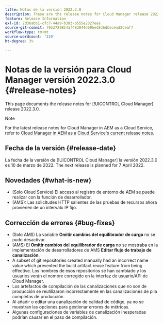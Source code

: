 ```yaml
---
title: Notas de la versión 2022.3.0
description: These are the release notes for Cloud Manager release 2022.3.0.
feature: Release Information
exl-id: 2d38abb1-cfc7-44a9-b303-b555e2827eea
source-git-commit: 79b2729814af483844d095ed8d6db6cead2ceaf7
workflow-type: tm+mt
source-wordcount: '229'
ht-degree: 3%

---
```



# Notas de la versión para Cloud Manager versión 2022.3.0 {#release-notes}

This page documents the release notes for [!UICONTROL Cloud Manager] release 2022.3.0.

>[!NOTE]
>
>For the latest release notes for Cloud Manager in AEM as a Cloud Service, refer to [Cloud Manager in AEM as a Cloud Service&#39;s current release notes.](https://experienceleague.adobe.com/docs/experience-manager-cloud-service/content/implementing/using-cloud-manager/release-notes-cloud-manager/release-notes-cm-current.html)

## Fecha de la versión {#release-date}

La fecha de la versión de [!UICONTROL Cloud Manager] la versión 2022.3.0 es 10 de marzo de 2022. The next release is planned for 7 April 2022.

## Novedades {#what-is-new}

* (Solo Cloud Service) El acceso al registro de entorno de AEM se puede realizar con la función de desarrollador.
* (AMS): Las solicitudes HTTP salientes de las pruebas de recursos ahora provienen de un intervalo IP fijo.


## Corrección de errores {#bug-fixes}

* (Solo AMS) La variable **Omitir cambios del equilibrador de carga** no se pudo desactivar.
* (AMS) El **Omitir cambios del equilibrador de carga** no se mostraba en la implementación de desarrolladores de AMS **Editar flujo de trabajo de canalización**.
* A subset of git repositories created manually had an incorrect name value which prevented the build artifact reuse feature from being effective. Los nombres de esos repositorios se han cambiado y los usuarios verán el nombre corregido en la interfaz de usuario/API de Cloud Manager.
* Los artefactos de compilación de las canalizaciones que no son de producción se reutilizaron incorrectamente en las canalizaciones de pila completas de producción.
* Al añadir o editar una canalización de calidad de código, ya no se muestran las opciones para gestionar errores de métricas.
* Algunas configuraciones de variables de canalización inesperadas podrían causar en el paso de compilación.
